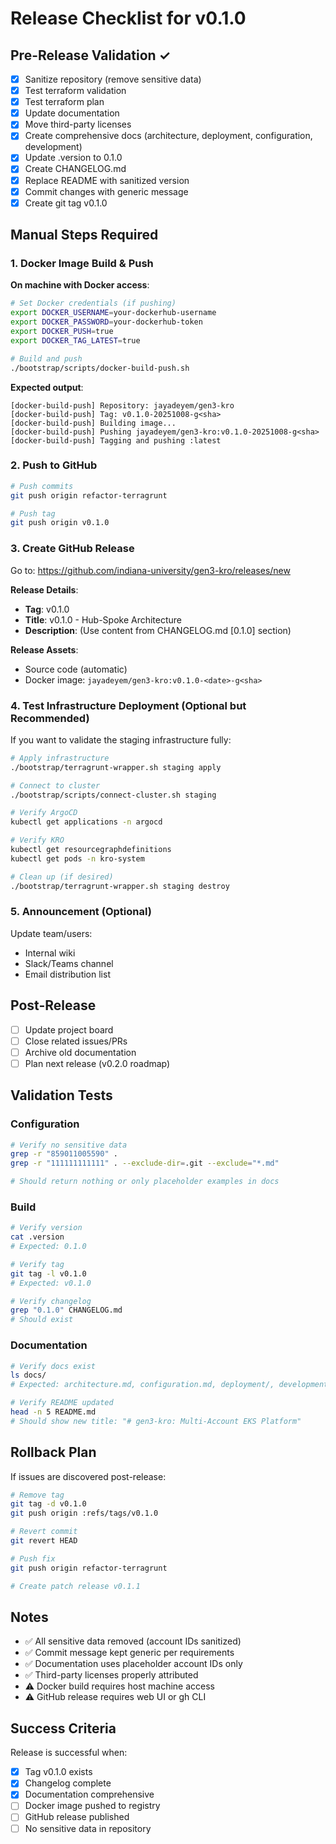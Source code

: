 # Release Checklist for v0.1.0

## Pre-Release Validation ✓

- [x] Sanitize repository (remove sensitive data)
- [x] Test terraform validation
- [x] Test terraform plan
- [x] Update documentation
- [x] Move third-party licenses
- [x] Create comprehensive docs (architecture, deployment, configuration, development)
- [x] Update .version to 0.1.0
- [x] Create CHANGELOG.md
- [x] Replace README with sanitized version
- [x] Commit changes with generic message
- [x] Create git tag v0.1.0

## Manual Steps Required

### 1. Docker Image Build & Push

**On machine with Docker access**:

```bash
# Set Docker credentials (if pushing)
export DOCKER_USERNAME=your-dockerhub-username
export DOCKER_PASSWORD=your-dockerhub-token
export DOCKER_PUSH=true
export DOCKER_TAG_LATEST=true

# Build and push
./bootstrap/scripts/docker-build-push.sh
```

**Expected output**:
```
[docker-build-push] Repository: jayadeyem/gen3-kro
[docker-build-push] Tag: v0.1.0-20251008-g<sha>
[docker-build-push] Building image...
[docker-build-push] Pushing jayadeyem/gen3-kro:v0.1.0-20251008-g<sha>
[docker-build-push] Tagging and pushing :latest
```

### 2. Push to GitHub

```bash
# Push commits
git push origin refactor-terragrunt

# Push tag
git push origin v0.1.0
```

### 3. Create GitHub Release

Go to: https://github.com/indiana-university/gen3-kro/releases/new

**Release Details**:
- **Tag**: v0.1.0
- **Title**: v0.1.0 - Hub-Spoke Architecture
- **Description**: (Use content from CHANGELOG.md [0.1.0] section)

**Release Assets**:
- Source code (automatic)
- Docker image: `jayadeyem/gen3-kro:v0.1.0-<date>-g<sha>`

### 4. Test Infrastructure Deployment (Optional but Recommended)

If you want to validate the staging infrastructure fully:

```bash
# Apply infrastructure
./bootstrap/terragrunt-wrapper.sh staging apply

# Connect to cluster
./bootstrap/scripts/connect-cluster.sh staging

# Verify ArgoCD
kubectl get applications -n argocd

# Verify KRO
kubectl get resourcegraphdefinitions
kubectl get pods -n kro-system

# Clean up (if desired)
./bootstrap/terragrunt-wrapper.sh staging destroy
```

### 5. Announcement (Optional)

Update team/users:
- Internal wiki
- Slack/Teams channel
- Email distribution list

## Post-Release

- [ ] Update project board
- [ ] Close related issues/PRs
- [ ] Archive old documentation
- [ ] Plan next release (v0.2.0 roadmap)

## Validation Tests

### Configuration
```bash
# Verify no sensitive data
grep -r "859011005590" .
grep -r "111111111111" . --exclude-dir=.git --exclude="*.md"

# Should return nothing or only placeholder examples in docs
```

### Build
```bash
# Verify version
cat .version
# Expected: 0.1.0

# Verify tag
git tag -l v0.1.0
# Expected: v0.1.0

# Verify changelog
grep "0.1.0" CHANGELOG.md
# Should exist
```

### Documentation
```bash
# Verify docs exist
ls docs/
# Expected: architecture.md, configuration.md, deployment/, development.md

# Verify README updated
head -n 5 README.md
# Should show new title: "# gen3-kro: Multi-Account EKS Platform"
```

## Rollback Plan

If issues are discovered post-release:

```bash
# Remove tag
git tag -d v0.1.0
git push origin :refs/tags/v0.1.0

# Revert commit
git revert HEAD

# Push fix
git push origin refactor-terragrunt

# Create patch release v0.1.1
```

## Notes

- ✅ All sensitive data removed (account IDs sanitized)
- ✅ Commit message kept generic per requirements
- ✅ Documentation uses placeholder account IDs only
- ✅ Third-party licenses properly attributed
- ⚠️ Docker build requires host machine access
- ⚠️ GitHub release requires web UI or gh CLI

## Success Criteria

Release is successful when:
- [x] Tag v0.1.0 exists
- [x] Changelog complete
- [x] Documentation comprehensive
- [ ] Docker image pushed to registry
- [ ] GitHub release published
- [ ] No sensitive data in repository
